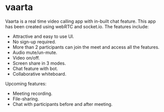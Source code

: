 # vaarta
Vaarta is a real time video calling app with in-built chat feature. This app has been created using webRTC and socket.io.
The features include:
* Attractive and easy to use UI.
* No sign-up required.
* More than 2 participants can join the meet and access all the features.
* Audio mute/un-mute.
* Video on/off.
* Screen share in 3 modes.
* Chat feature with bot.
* Collaborative whiteboard.

Upcoming features:
* Meeting recording.
* File-sharing.
* Chat with participants before and after meeting.
